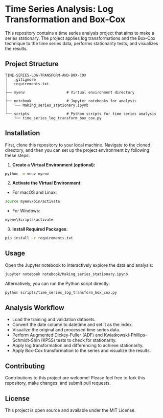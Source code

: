 
# Time Series Analysis: Log Transformation and Box-Cox

This repository contains a time series analysis project that aims to make a series stationary. The project applies log transformations and the Box-Cox technique to the time series data, performs stationarity tests, and visualizes the results.

## Project Structure

```
TIME-SERIES-LOG-TRANSFORM-AND-BOX-COX
│   .gitignore
│   requirements.txt    
│
├── myenv                   # Virtual environment directory
│
├── notebook                # Jupyter notebooks for analysis
│   └── Making_series_stationary.ipynb
│
└── scripts                 # Python scripts for time series analysis
    └── time_series_log_transform_box_cox.py
```

## Installation

First, clone this repository to your local machine. Navigate to the cloned directory, and then you can set up the project environment by following these steps:

1. **Create a Virtual Environment (optional):**

```bash
python -m venv myenv
```

2. **Activate the Virtual Environment:**

- For macOS and Linux:

```bash
source myenv/bin/activate
```

- For Windows:

```bash
myenv\Scripts\activate
```

3. **Install Required Packages:**

```bash
pip install -r requirements.txt
```

## Usage

Open the Jupyter notebook to interactively explore the data and analysis:

```bash
jupyter notebook notebook/Making_series_stationary.ipynb
```

Alternatively, you can run the Python script directly:

```bash
python scripts/time_series_log_transform_box_cox.py
```

## Analysis Workflow

- Load the training and validation datasets.
- Convert the date column to datetime and set it as the index.
- Visualize the original and processed time series data.
- Perform Augmented Dickey-Fuller (ADF) and Kwiatkowski-Phillips-Schmidt-Shin (KPSS) tests to check for stationarity.
- Apply log transformation and differencing to achieve stationarity.
- Apply Box-Cox transformation to the series and visualize the results.

## Contributing

Contributions to this project are welcome! Please feel free to fork this repository, make changes, and submit pull requests.

## License

This project is open source and available under the MIT License.
```

